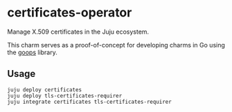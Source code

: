 # certificates-operator

Manage X.509 certificates in the Juju ecosystem.

This charm serves as a proof-of-concept for developing charms in Go using the [goops](https://github.com/gruyaume/goops) library.

## Usage

```shell
juju deploy certificates
juju deploy tls-certificates-requirer
juju integrate certificates tls-certificates-requirer
```
